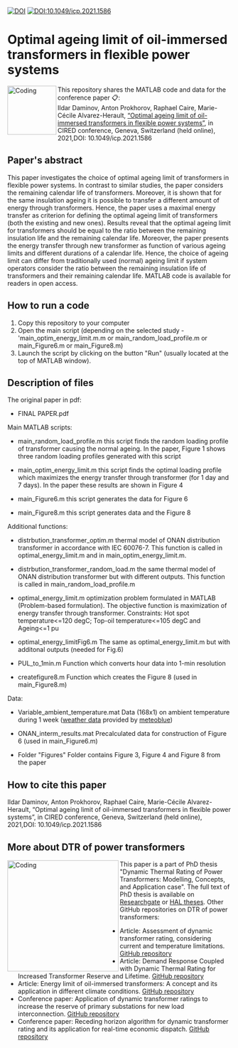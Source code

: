 [![DOI](https://zenodo.org/badge/342845114.svg)](https://zenodo.org/doi/10.5281/zenodo.12510084)
[![DOI:10.1049/icp.2021.1586](http://img.shields.io/badge/DOI-10.1049/icp.2021.1586-B31B1B.svg)](https://doi.org/10.1049/icp.2021.1586)

# Optimal ageing limit of oil-immersed transformers in flexible power systems

<img align="left" alt="Coding" width="110" src="https://www.cired2021.org/media/1719/cired-2021_logo-red-black-002.jpg">

  
This repository shares the MATLAB code and data for the conference paper 📋:\
Ildar Daminov, Anton Prokhorov, Raphael Caire, Marie-Cécile Alvarez-Herault, [“Optimal ageing limit of oil-immersed transformers in flexible power systems”](https://hal.archives-ouvertes.fr/G2ELAB/hal-03355187v1), in CIRED conference, Geneva, Switzerland (held online), 2021,DOI: 10.1049/icp.2021.1586
  
  
## Paper's abstract
This paper investigates the choice of optimal ageing limit of transformers in flexible power systems. In contrast to similar studies, the paper considers the remaining calendar life of transformers. Moreover, it is shown that for the same insulation ageing it is possible to transfer a different amount of energy through transformers. Hence, the paper uses a maximal energy transfer as criterion for defining the optimal ageing limit of transformers (both the existing and new ones). Results reveal that the optimal ageing limit for transformers should be equal to the ratio between the remaining insulation life and the remaining calendar life. Moreover, the paper presents the energy transfer through new transformer as function of various ageing limits and different durations of a calendar life. Hence, the choice of ageing limit can differ from traditionally used (normal) ageing limit if system operators consider the ratio between the remaining insulation life of transformers and their remaining calendar life. MATLAB code is available for readers in open access.

## How to run a code 
1. Copy this repository to your computer 
2. Open the main script (depending on the selected study - 'main_optim_energy_limit.m.m or main_random_load_profile.m or main_Figure6.m or main_Figure8.m)
3. Launch the script by clicking on the button "Run" (usually located at the top of MATLAB window).


## Description of files

The original paper in pdf:  
* FINAL PAPER.pdf

Main MATLAB scripts:
* main_random_load_profile.m    this script finds the random loading profile of transformer causing the normal ageing. In the 
                                paper, Figure 1 shows three random loading profiles generated with this script 
* main_optim_energy_limit.m     this script finds the optimal loading profile which maximizes the energy transfer through 
                                transformer (for 1 day and 7 days). In the paper these results are shown in Figure 4
* main_Figure6.m                this script generates the data for Figure 6
  
* main_Figure8.m                this script generates data and the Figure 8

Additional functions:  
* distrbution_transformer_optim.m         thermal model of ONAN distribution transformer in accordance with IEC 60076-7. This 
                                          function is called in optimal_energy_limit.m and in main_optim_energy_limit.m. 
  
* distrbution_transformer_random_load.m   the same thermal model of ONAN distribution transformer but with different outputs.
                                          This function is called in main_random_load_profile.m        
  
* optimal_energy_limit.m                  optimization problem formulated in MATLAB (Problem-based formulation). The objective 
                                          function is maximization of energy transfer through transformer. Constraints: 
                                          Hot spot temperature<=120 degC; Top-oil temperature<=105 degC and Ageing<=1 pu
 
* optimal_energy_limitFig6.m              The same as optimal_energy_limit.m but with additonal outputs (needed for Fig.6)                              
  
* PUL_to_1min.m                           Function which converts hour data into 1-min resolution
  
* createfigure8.m                         Function which creates the Figure 8 (used in main_Figure8.m)

Data: 
* Variable_ambient_temperature.mat        Data (168x1) on ambient temperature during 1 week ([weather data](https://www.meteoblue.com/en/historyplus) provided by [meteoblue](https://www.meteoblue.com/)) 
  
* ONAN_interm_results.mat                 Precalculated data for construction of Figure 6 (used in main_Figure6.m)
  
* Folder "Figures"                        Folder contains Figure 3, Figure 4 and Figure 8 from the paper

## How to cite this paper 
Ildar Daminov, Anton Prokhorov, Raphael Caire, Marie-Cécile Alvarez-Herault, “Optimal ageing limit of oil-immersed transformers in flexible power systems”, in CIRED conference, Geneva, Switzerland (held online), 2021,DOI: 10.1049/icp.2021.1586


## More about DTR of power transformers 
<img align="left" alt="Coding" width="250" src="https://sun9-19.userapi.com/impg/3dcwjraHJPNgrxtWv7gEjZTQkvv5T0BttTDwVg/e9rt2Xs8Y5A.jpg?size=763x1080&quality=95&sign=7c57483971f31f7009fbcdce5aafd97e&type=album">This paper is a part of PhD thesis "Dynamic Thermal Rating of Power Transformers: Modelling, Concepts, and Application case". The full text of PhD thesis is available on [Researchgate](https://www.researchgate.net/publication/363383515_Dynamic_Thermal_Rating_of_Power_Transformers_Modelling_Concepts_and_Application_case) or [HAL theses](https://tel.archives-ouvertes.fr/tel-03772184). Other GitHub repositories on DTR of power transformers:
* Article: Assessment of dynamic transformer rating, considering current and temperature limitations. [GitHub repository](https://github.com/Ildar-Daminov/Assessment_Dynamic_Thermal_Rating_of_Transformers)
* Article: Demand Response Coupled with Dynamic Thermal Rating for Increased Transformer Reserve and Lifetime. [GitHub repository](https://github.com/Ildar-Daminov/Demand-response-coupled-with-DTR-of-transformers)
* Article: Energy limit of oil-immersed transformers: A concept and its application in different climate conditions. [GitHub repository](https://github.com/Ildar-Daminov/Energy-limit-of-power-transformer)
* Conference paper: Application of dynamic transformer ratings to increase the reserve of primary substations for new load interconnection. [GitHub repository](https://github.com/Ildar-Daminov/Reserve-capacity-of-transformer-for-load-connection)
* Conference paper: Receding horizon algorithm for dynamic transformer rating and its application for real-time economic dispatch. [GitHub repository](https://github.com/Ildar-Daminov/Receding-horizon-algorithm-for-dynamic-transformer-rating)
